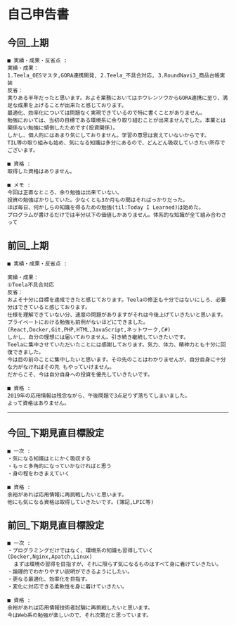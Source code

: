 # 自己申告書

## 今回_上期

    ■ 実績・成果・反省点 :
    実績・成果：
    1.Teela_OESマスタ,GORA連携開発, 2.Teela_不具合対応, 3.RoundNavi3_商品台帳実装  
    反省：
    実りある半年だったと思います。およそ業務においてはホウレンソウからGORA連携に至り、満足な成果を上げることが出来たと感じております。
    最適化、効率化については問題なく実現できているので特に書くことがありません。
    勉強においては、当初の目標である環境系に余り取り組むことが出来ませんでした。本業とは関係ない勉強に傾倒したためです(投資関係)。
    しかし、個人的にはあまり気にしておりません。学習の意思は衰えていないからです。
    TIL等の取り組みも始め、気になる知識は多分にあるので、どんどん吸収していきたい所存でございます。

    ■ 資格 :
    取得した資格はありません。

    ■ メモ :
    今回は正直なところ、余り勉強は出来ていない。
    投資の勉強ばかりしていた。少なくとも3か月もの間はそればっかりだった。
    ほぼ毎日、何かしらの知識を得るための勉強(til:Today I Learned)は始めた。
    プログラムが書けるだけでは半分以下の価値しかありません。体系的な知識が全て組み合わさって

## 前回_上期

    ■ 実績・成果・反省点 :
    
    実績・成果：
    ①Teela不具合対応
    反省：
    およそ十分に目標を達成できたと感じております。Teelaの修正も十分ではないにしろ、必要分はできていると感じております。
    仕様を理解できていない分、速度の問題がありますがそれは今後上げていきたいと思います。
    プライベートにおける勉強も前例がないほどにできました。(React,Docker,Git,PHP,HTML,JavaScript,ネットワーク,C#)
    しかし、自分の理想には届いておりません。引き続き継続していきたいです。
    Teelaに集中させていただいたことには感謝しております。気力、体力、精神力とも十分に回復できました。
    今は目の前のことに集中したいと思います。その先のことはわかりませんが、自分自身に十分な力がなければその先 もやっていけません。
    だからこそ、今は自分自身への投資を優先していきたいです。

    ■ 資格 :
    2019年の応用情報は残念ながら、午後問題で3点足りず落ちてしまいました。
    よって資格はありません。

---

## 今回_下期見直目標設定

    ■ 一次 :
    ・気になる知識はとにかく吸収する
    ・もっと多角的になっていかなければと思う
    ・身の程をわきまえていく

    ■ 資格 :
    余裕があれば応用情報に再挑戦したいと思います。
    他にも気になる資格は取得していきたいです。(簿記,LPIC等)

## 前回_下期見直目標設定

    ■ 一次 :
    ・プログラミングだけではなく、環境系の知識も習得していく(Docker,Nginx,Apatch,Linux)
      まずは環境の習得を目指すが、それに限らず気になるものはすべて身に着けていきたい。
    ・論理的でわかりやすい説明ができるようにしたい。
    ・更なる最適化、効率化を目指す。
    ・変化に対応できる柔軟性を身に着けていきたい。

    ■ 資格 :
    余裕があれば応用情報技術者試験に再挑戦したいと思います。
    今はWeb系の勉強が楽しいので、それ次第だと思っています。

